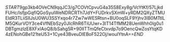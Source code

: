 $START$9gp3kb4OVeCN9qqJC3/g7COVtCpvuG4a35S8Exy8g/VcYtKf/57LjkdFUHc/lsfjpGqflQGoSyuIWeNDRCRTh7JdY+FUDrkvSXmW+yRDM2QXyZTMUEldR3TLiiSIIJsU0WU3SSYxqo4r7Zw7wWESRtsn+BU0oqSLF9Yjhv3IB0MTtILM5QKurVOY3ce4VfNEbSzy0JlcRhR6TiUUwr+3lT14TfMM28UenWhh0lg0u1DBTgmzlzE8XFxIAoQ8/bSahg5R+90IITTmQfeCtxvdp7o9OencQwZosYtqKD4zENohGBe121teU53+1Cye43BveuDIEBoF522Oj/wouIYtnA==$END$